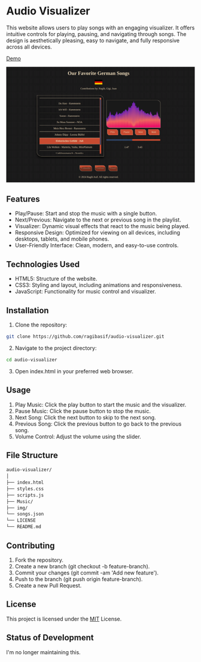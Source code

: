 # Audio Visualizer

This website allows users to play songs with an engaging visualizer. It offers 
intuitive controls for playing, pausing, and navigating through songs. 
The design is aesthetically pleasing, easy to navigate, and fully responsive 
across all devices.

[Demo](https://ragibasif.github.io/audio-visualizer/)

![App Screenshot](./img/audio-visualizer-screenshot.png)

## Features

- Play/Pause: Start and stop the music with a single button.
- Next/Previous: Navigate to the next or previous song in the playlist.
- Visualizer: Dynamic visual effects that react to the music being played.
- Responsive Design: Optimized for viewing on all devices, including desktops, tablets, and mobile phones.
- User-Friendly Interface: Clean, modern, and easy-to-use controls.

## Technologies Used

- HTML5: Structure of the website.
- CSS3: Styling and layout, including animations and responsiveness.
- JavaScript: Functionality for music control and visualizer.

## Installation

1. Clone the repository:
```bash
git clone https://github.com/ragibasif/audio-visualizer.git
```

2. Navigate to the project directory:
```bash
cd audio-visualizer
```

3. Open index.html in your preferred web browser.

## Usage

1. Play Music: Click the play button to start the music and the visualizer.
2. Pause Music: Click the pause button to stop the music.
3. Next Song: Click the next button to skip to the next song.
4. Previous Song: Click the previous button to go back to the previous song.
5. Volume Control: Adjust the volume using the slider.

## File Structure

```bash
audio-visualizer/
│
├── index.html
├── styles.css
├── scripts.js
├── Music/
├── img/
└── songs.json
└── LICENSE
└── README.md
```

## Contributing

1. Fork the repository.
2. Create a new branch (git checkout -b feature-branch).
3. Commit your changes (git commit -am 'Add new feature').
4. Push to the branch (git push origin feature-branch).
5. Create a new Pull Request.

## License

This project is licensed under the [MIT](https://choosealicense.com/licenses/mit/) License.

## Status of Development

I'm no longer maintaining this.
